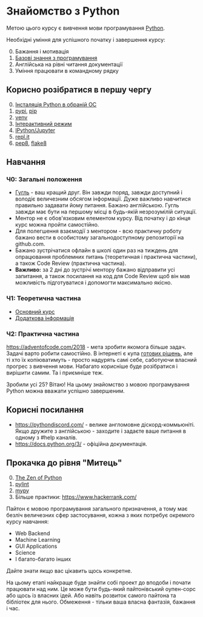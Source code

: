 # Знайомство з Python

Метою цього курсу є вивчення мови програмування [Python](https://www.python.org/).

Необхідні уміння для успішного початку і завершення курсу:

0. Бажання і мотивація
0. [Базові знання з програмування](https://programming.kr.ua)
0. Англійська на рівні читання документації
0. Уміння працювати в командному рядку

## Корисно розібратися в першу чергу

0. [Інсталяція Python в обраній ОС](https://wiki.python.org/moin/BeginnersGuide/Download)
0. [pypi](https://pypi.org/), [pip](https://pip.pypa.io/en/stable/)
0. [venv](https://docs.python.org/3/library/venv.html)
0. [Інтерактивний режим](https://docs.python.org/3/tutorial/interpreter.html#interactive-mode)
0. [IPython/Jupyter](https://jupyter.org/try)
0. [repl.it](https://repl.it/)
0. [pep8](https://www.python.org/dev/peps/pep-0008/), [flake8](https://flake8.pycqa.org/en/latest/)

## Навчання

### Ч0: Загальні положення

* [Гугль](http://www.google.com) - ваш кращий друг. Він завжди поряд, завжди доступний і володіє величезним обсягом інформації. Дуже важливо навчитися правильно задавати йому питання. Бажано англійською. Гугль завжди має бути на першому місці в будь-якій незрозумілій ситуації.
* Ментор не є обов'язковим елементом курсу. Від початку і до кінця курс можна пройти самостійно. 
* Для полегшення взаємодії з ментором - всю практичну роботу бажано вести в особистому загальнодоступному репозиторії на github.com.
* Бажано зустрічатися офлайн в школі один раз на тиждень для опрацювання проблемних питань (теоретичная і практична частини), а також Code Review (практична частина).
* **Важливо:** за 2 дні до зустрічі ментору бажано відправити усі запитання, а також посилання на код для Code Review щоб він мав можливість підготуватися і допомогти максимально якісно.

### Ч1: Теоретична частина

* [Основний курс](https://www.learnpython.org/en/Welcome)
* [Додаткова інформація](https://docs.python.org/3/tutorial/index.html)

### Ч2: Практична частина
        
https://adventofcode.com/2018 - мета зробити якомога більше задач. Задачі варто робити самостійно. В інтернеті є купа [готових рішень](https://github.com/diraven/adventofcode/tree/master/year2018), але ті хто їх копіюватимуть - просто надурять самі себе, саботуючи власний прогрес з вивчення мови. Набагато корисніше буде розібратися і вирішити самим. Та і приємніше теж.

Зробили усі 25? Вітаю! На цьому знайомство з мовою програмування Python можна вважати успішно завершеним.

## Корисні посилання

* https://pythondiscord.com/ - велике англомовне діскорд-коммьюніті. Якщо дружите з англійською - заходите і задаєте ваше питання в одному з #help каналів.
* https://docs.python.org/3/ - офіційна документація.

## Прокачка до рівня "Митець"

0. [The Zen of Python](https://www.python.org/dev/peps/pep-0020/)
0. [pylint](https://www.pylint.org/)
0. [mypy](http://mypy-lang.org/)
0. Більше практики: https://www.hackerrank.com/

Пайтон є мовою програмування загального призначення, а тому має безліч величезних сфер застосування, кожна з яких потребує окремого курсу навчання:

* Web Backend
* Machine Learning
* GUI Applications
* Science
* І багато-багато інших

Дайте знати якщо вас цікавить щось конкретне.

На цьому етапі найкраще буде знайти собі проект до вподоби і почати працювати над ним. Це може бути будь-який пайтонівський оупен-сорс або щось із власних ідей. Або навіть розвиток самого пайтона та бібліотек для нього. Обмеження - тільки ваша власна фантазія, бажання і час.

